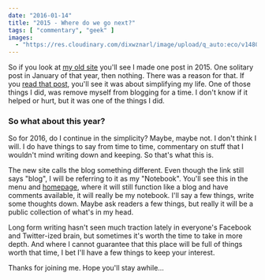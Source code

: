 ```yaml
---
date: "2016-01-14"
title: "2015 - Where do we go next?"
tags: [ "commentary", "geek" ]
images:
  - "https://res.cloudinary.com/dixwznarl/image/upload/q_auto:eco/v1480480425/notebook-and-pen_hmuvwi.jpg"
---
```


So if you look at [my old site][blog] you'll see I made one post in 2015.  One solitary post in January of that year, then nothing.  There was a reason for that.  If you [read that post][2015], you'll see it was about simplifying my life.  One of those things I did, was remove myself from blogging for a time.  I don't know if it helped or hurt, but it was one of the things I did.

### So what about this year?

So for 2016, do I continue in the simplicity?  Maybe, maybe not.  I don't think I will.  I do have things to say from time to time, commentary on stuff that I wouldn't mind writing down and keeping.  So that's what this is.

The new site calls the blog something different.  Even though the link still says "blog", I will be referring to it as my "Notebook".  You'll see this in the menu and [homepage][], where it will still function like a blog and have comments available, it will really be my notebook.  I'll say a few things, write some thoughts down.  Maybe ask readers a few things, but really it will be a public collection of what's in my head.

Long form writing hasn't seen much traction lately in everyone's Facebook and Twitter-ized brain, but sometimes it's worth the time to take in more depth.  And where I cannot guarantee that this place will be full of things worth that time, I bet I'll have a few things to keep your interest.

Thanks for joining me.  Hope you'll stay awhile...

[blog]: http://blog.traeblain.com/
[2015]: http://blog.traeblain.com/2015/2014-and-looking-ahead
[homepage]: /
